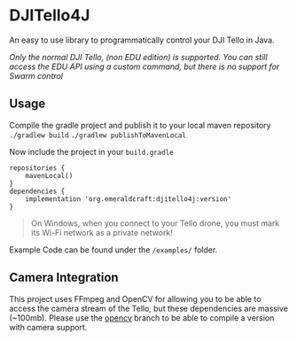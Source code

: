 # DJITello4J
An easy to use library to programmatically control your DJI Tello in Java.

*Only the normal DJI Tello, (non EDU edition) is supported. You can still access the EDU API using a custom command, but there is no support for Swarm control*

## Usage 
Compile the gradle project and publish it to your local maven repository
`./gradlew build`
`./gradlew publishToMavenLocal`
 
 Now include the project in your `build.gradle`
 

    repositories {
	    mavenLocal()
    }
    dependencies {
	    implementation 'org.emeraldcraft:djitello4j:version'
    }
  
  > On Windows, when you connect to your Tello drone, you must mark its Wi-Fi network as a private network! 

 Example Code can be found under the `/examples/` folder.

## Camera Integration
This project uses FFmpeg and OpenCV for allowing you to be able to access the camera stream of the Tello, but these dependencies are massive (~100mb). 
Please use the [opencv](https://github.com/EmeraldWither/DJITello4J/tree/opencv_camera) branch to be able to compile a version with camera support. 
